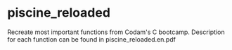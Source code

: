 # piscine_reloaded
Recreate most important functions from Codam's C bootcamp. Description for each function can be found in piscine_reloaded.en.pdf
